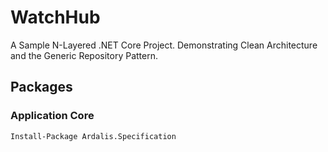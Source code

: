 # WatchHub
A Sample N-Layered .NET Core Project.
Demonstrating Clean Architecture and the Generic Repository Pattern.

## Packages

### Application Core
```
Install-Package Ardalis.Specification
```
